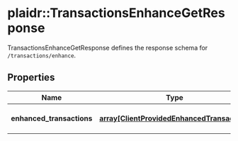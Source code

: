 # plaidr::TransactionsEnhanceGetResponse

TransactionsEnhanceGetResponse defines the response schema for `/transactions/enhance`.

## Properties
Name | Type | Description | Notes
------------ | ------------- | ------------- | -------------
**enhanced_transactions** | [**array[ClientProvidedEnhancedTransaction]**](ClientProvidedEnhancedTransaction.md) | An array of enhanced transactions. | 


